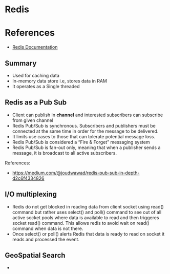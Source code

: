 # Redis

# References
- [Redis Documentation](https://redis.io/docs/latest/develop/get-started/)

## Summary

- Used for caching data
- In-memory data store i.e, stores data in RAM
- It operates as a Single threaded 

## Redis as a Pub Sub

- Client can publish in **channel** and interested subscribers can subscribe from given channel
- Redis Pub/Sub is synchronous. Subscribers and publishers must be connected at the same time in order for the message to be delivered.
- It limits use cases to those that can tolerate potential message loss.
- Redis Pub/Sub is considered a “Fire & Forget” messaging system
- Redis Pub/Sub is fan-out only, meaning that when a publisher sends a message, it is broadcast to all active subscribers.

References: 
- https://medium.com/@joudwawad/redis-pub-sub-in-depth-d2c6f4334826

## I/O multiplexing
- Redis do not get blocked in reading data from client socket using read() command but rather uses select() and poll() command to see out of all active socket pools where data is available to read and then triggeres socket read() command. This allows redis to avoid wait on read() command when data is not there.
- Once select() or poll() alerts Redis that data is ready to read on socket it reads and processed the event.

## GeoSpatial Search
- 